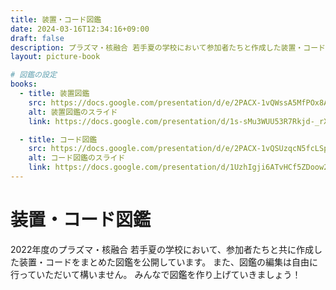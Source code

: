 ```yaml
---
title: 装置・コード図鑑
date: 2024-03-16T12:34:16+09:00
draft: false
description: プラズマ・核融合 若手夏の学校において参加者たちと作成した装置・コードをまとめた図鑑を公開しています。
layout: picture-book

# 図鑑の設定
books:
  - title: 装置図鑑
    src: https://docs.google.com/presentation/d/e/2PACX-1vQWssA5MfPOx8A6nGs5sB76sxZ7Ye29Qh0YfAd3d8GEmcBwyiJucMUX4z5_XvfPGxPRZGQRAX7UjbRN/embed?start=false&amp;loop=true&amp;delayms=3000
    alt: 装置図鑑のスライド
    link: https://docs.google.com/presentation/d/1s-sMu3WUU53R7Rkjd-_rXWWGhoMUTCplmNT02LWp05U/edit?usp=sharing

  - title: コード図鑑
    src: https://docs.google.com/presentation/d/e/2PACX-1vQSUzqcN5fcLSpL-wOOCJyVn6qkjT8qCD_KdcsNdsJDxBXMETsMox-vKfBHa4VlcKtIG-2oC4Fh4NaP/embed?start=false&loop=false&delayms=3000
    alt: コード図鑑のスライド
    link: https://docs.google.com/presentation/d/1UzhIgji6ATvHCf5ZDoow2NeZsYRIgQss8iJpsLlzvsI/edit?usp=sharing
---
```


# 装置・コード図鑑

2022年度のプラズマ・核融合 若手夏の学校において、参加者たちと共に作成した装置・コードをまとめた図鑑を公開しています。
また、図鑑の編集は自由に行っていただいて構いません。
みんなで図鑑を作り上げていきましょう！
